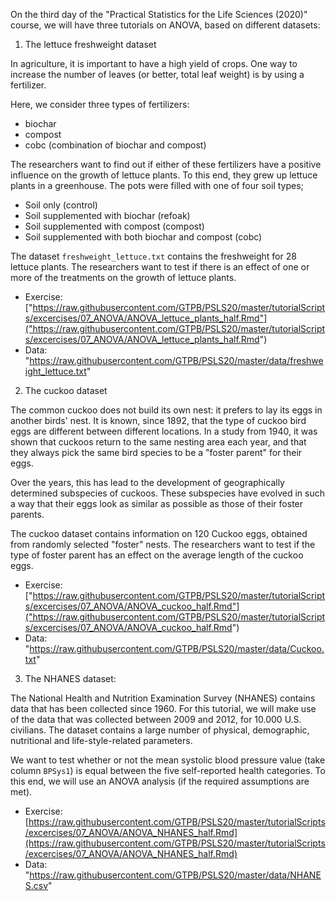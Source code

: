 On the third day of the "Practical Statistics for the Life Sciences (2020)" course, we will have three tutorials on ANOVA, based on different datasets:

1) The  lettuce freshweight dataset

In agriculture, it is important to have a high yield of crops. One way to increase the number of leaves (or better, total leaf weight) 
is by using a fertilizer.  

Here, we consider three types of fertilizers:
- biochar
- compost
- cobc (combination of biochar and compost)

The researchers want to find out if either of these fertilizers have a positive influence
on the growth of lettuce plants. To this end, they grew up lettuce plants in a greenhouse. The pots were filled with
one of four soil types;

- Soil only (control)
- Soil supplemented with biochar (refoak)
- Soil supplemented with compost (compost)
- Soil supplemented with both biochar and compost (cobc)

The dataset `freshweight_lettuce.txt` contains the freshweight for 28 lettuce plants. 
The researchers want to test if  there is an effect of one or more of the treatments on the growth of lettuce plants.

- Exercise: ["https://raw.githubusercontent.com/GTPB/PSLS20/master/tutorialScripts/excercises/07_ANOVA/ANOVA_lettuce_plants_half.Rmd"]("https://raw.githubusercontent.com/GTPB/PSLS20/master/tutorialScripts/excercises/07_ANOVA/ANOVA_lettuce_plants_half.Rmd")
- Data: "https://raw.githubusercontent.com/GTPB/PSLS20/master/data/freshweight_lettuce.txt"


2) The cuckoo dataset 

The common cuckoo does not build its own nest: it prefers to lay its eggs in another birds' nest. It is known, since 1892,
that the type of cuckoo bird eggs are different between different locations. In a study from 1940, it was shown that cuckoos return
to the same nesting area each year, and that they always pick the same bird species to be a "foster parent" for their eggs.

Over the years, this has lead to the development of geographically determined subspecies of cuckoos. These subspecies have evolved in
such a way that their eggs look as similar as possible as those of their foster parents.

The cuckoo dataset contains information on 120 Cuckoo eggs, obtained from randomly selected "foster" nests.
The researchers want to test if the type of foster parent has an effect on the average length of the cuckoo eggs. 

- Exercise: ["https://raw.githubusercontent.com/GTPB/PSLS20/master/tutorialScripts/excercises/07_ANOVA/ANOVA_cuckoo_half.Rmd"]("https://raw.githubusercontent.com/GTPB/PSLS20/master/tutorialScripts/excercises/07_ANOVA/ANOVA_cuckoo_half.Rmd")
- Data: "https://raw.githubusercontent.com/GTPB/PSLS20/master/data/Cuckoo.txt"



3) The NHANES dataset:

The National Health and Nutrition Examination Survey (NHANES) contains data that has been collected since 1960. 
For this tutorial, we will make use of the data that was collected  between 2009 and  2012, for 10.000 U.S. civilians. 
The dataset contains a large number of physical, demographic, nutritional and life-style-related parameters.

We want to test whether or not the mean systolic blood pressure value (take column `BPSys1`) is equal between the five self-reported
health categories. To this end, we will use an ANOVA analysis (if the required assumptions are met).

- Exercise: [https://raw.githubusercontent.com/GTPB/PSLS20/master/tutorialScripts/excercises/07_ANOVA/ANOVA_NHANES_half.Rmd](https://raw.githubusercontent.com/GTPB/PSLS20/master/tutorialScripts/excercises/07_ANOVA/ANOVA_NHANES_half.Rmd)
- Data: "https://raw.githubusercontent.com/GTPB/PSLS20/master/data/NHANES.csv"


